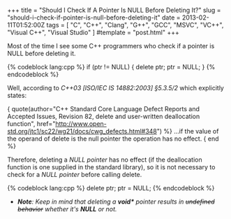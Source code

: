 +++
title = "Should I Check If A Pointer Is NULL Before Deleting It?"
slug = "should-i-check-if-pointer-is-null-before-deleting-it"
date = 2013-02-11T01:52:00Z
tags = [ "C", "C++", "Clang", "G++", "GCC", "MSVC", "VC++", "Visual C++", "Visual Studio" ]
#template = "post.html"
+++

Most of the time I see some C++ programmers who check if a pointer is NULL before deleting it.

{% codeblock lang:cpp %}
if (ptr != NULL) {
    delete ptr;
    ptr = NULL;
}
{% endcodeblock  %}

Well, according to *C++03 [ISO/IEC IS 14882:2003] §5.3.5/2* which explicitly states:

{ quote(author="C++ Standard Core Language Defect Reports and Accepted Issues, Revision 82, delete and user-written deallocation function", href="http://www.open-std.org/jtc1/sc22/wg21/docs/cwg_defects.html#348") %}
...if the value of the operand of delete is the null pointer the operation has no effect.
{ end %}

Therefore, deleting a *NULL pointer* has no effect (if the deallocation function is one supplied in the standard library), so it is not necessary to check for a *NULL pointer* before calling delete.

{% codeblock lang:cpp %}
delete ptr;
ptr = NULL;
{% endcodeblock %}

- _**Note**: Keep in mind that deleting a __void*__ pointer results in <strike>undefined behavior</strike> whether it's __NULL__ or not._

<!-- more -->
